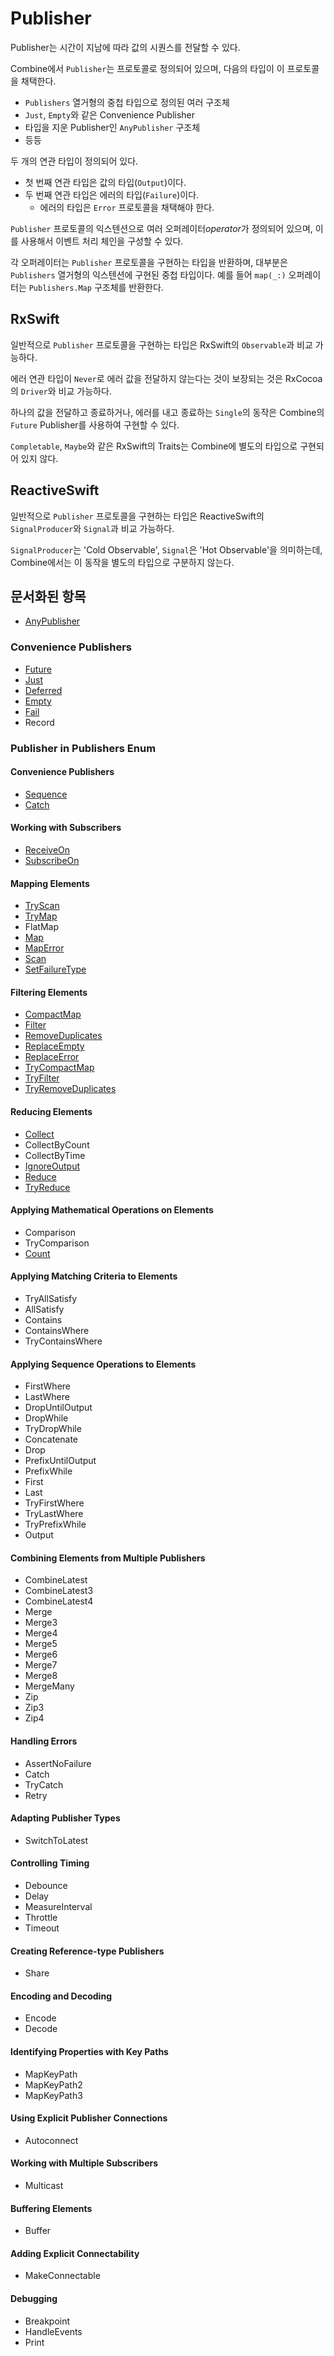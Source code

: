 # Publisher

Publisher는 시간이 지남에 따라 값의 시퀀스를 전달할 수 있다.

Combine에서 `Publisher`는 프로토콜로 정의되어 있으며, 다음의 타입이 이 프로토콜을 채택한다.

- `Publishers` 열거형의 중첩 타입으로 정의된 여러 구조체
- `Just`, `Empty`와 같은 Convenience Publisher
- 타입을 지운 Publisher인 `AnyPublisher` 구조체
- 등등

두 개의 연관 타입이 정의되어 있다. 

- 첫 번째 연관 타입은 값의 타입(`Output`)이다.
- 두 번째 연관 타입은 에러의 타입(`Failure`)이다. 
  - 에러의 타입은 `Error` 프로토콜을 채택해야 한다.

`Publisher` 프로토콜의 익스텐션으로 여러 오퍼레이터*operator*가 정의되어 있으며, 이를 사용해서 이벤트 처리 체인을 구성할 수 있다.

각 오퍼레이터는 `Publisher` 프로토콜을 구현하는 타입을 반환하며, 대부분은 `Publishers` 열거형의 익스텐션에 구현된 중첩 타입이다. 예를 들어 `map(_:)` 오퍼레이터는 `Publishers.Map` 구조체를 반환한다.

## RxSwift

일반적으로 `Publisher` 프로토콜을 구현하는 타입은 RxSwift의 `Observable`과 비교 가능하다.

에러 연관 타입이 `Never`로 에러 값을 전달하지 않는다는 것이 보장되는 것은 RxCocoa의 `Driver`와 비교 가능하다.

하나의 값을 전달하고 종료하거나, 에러를 내고 종료하는 `Single`의 동작은 Combine의 `Future` Publisher를 사용하여 구현할 수 있다.

`Completable`, `Maybe`와 같은 RxSwift의 Traits는 Combine에 별도의 타입으로 구현되어 있지 않다.

## ReactiveSwift

일반적으로 `Publisher` 프로토콜을 구현하는 타입은 ReactiveSwift의 `SignalProducer`와 `Signal`과 비교 가능하다.

`SignalProducer`는 'Cold Observable', `Signal`은 'Hot Observable'을 의미하는데, Combine에서는 이 동작을 별도의 타입으로 구분하지 않는다.

## 문서화된 항목

- [AnyPublisher](./AnyPublisher.md)

### Convenience Publishers

- [Future](./Future.md)
- [Just](./Just.md)
- [Deferred](./Deferred.md)
- [Empty](./Empty.md)
- [Fail](./Fail.md)
- Record

### Publisher in Publishers Enum

#### Convenience Publishers

- [Sequence](./Sequence.md)
- [Catch](./Catch.md)

#### Working with Subscribers

- [ReceiveOn](./ReceiveOn.md)
- [SubscribeOn](./SubscribeOn.md)

#### Mapping Elements

- [TryScan](./TryScan.md)
- [TryMap](./TryMap.md)
- FlatMap
- [Map](./Map.md)
- [MapError](./MapError.md)
- [Scan](./Scan.md)
- [SetFailureType](./SetFailureType.md)

#### Filtering Elements

- [CompactMap](./CompactMap.md)
- [Filter](./Filter.md)
- [RemoveDuplicates](./RemoveDuplicates.md)
- [ReplaceEmpty](./ReplaceEmpty.md)
- [ReplaceError](./ReplaceError.md)
- [TryCompactMap](./TryCompactMap.md)
- [TryFilter](./TryFilter.md)
- [TryRemoveDuplicates](./TryRemoveDuplicates.md)

#### Reducing Elements

- [Collect](./Collect.md)
- CollectByCount
- CollectByTime
- [IgnoreOutput](./IgnoreOutput.md)
- [Reduce](./Reduce)
- [TryReduce](./TryReduce.md)

#### Applying Mathematical Operations on Elements

- Comparison
- TryComparison
- [Count](./Count.md)

#### Applying Matching Criteria to Elements

- TryAllSatisfy
- AllSatisfy
- Contains
- ContainsWhere
- TryContainsWhere

#### Applying Sequence Operations to Elements

- FirstWhere
- LastWhere
- DropUntilOutput
- DropWhile
- TryDropWhile
- Concatenate
- Drop
- PrefixUntilOutput
- PrefixWhile
- First
- Last
- TryFirstWhere
- TryLastWhere
- TryPrefixWhile
- Output

#### Combining Elements from Multiple Publishers

- CombineLatest
- CombineLatest3
- CombineLatest4
- Merge
- Merge3
- Merge4
- Merge5
- Merge6
- Merge7
- Merge8
- MergeMany
- Zip
- Zip3
- Zip4

#### Handling Errors

- AssertNoFailure
- Catch
- TryCatch
- Retry

#### Adapting Publisher Types

- SwitchToLatest

#### Controlling Timing

- Debounce
- Delay
- MeasureInterval
- Throttle
- Timeout

#### Creating Reference-type Publishers

- Share

#### Encoding and Decoding

- Encode
- Decode

#### Identifying Properties with Key Paths

- MapKeyPath
- MapKeyPath2
- MapKeyPath3

#### Using Explicit Publisher Connections

- Autoconnect

#### Working with Multiple Subscribers

- Multicast

#### Buffering Elements

- Buffer

#### Adding Explicit Connectability

- MakeConnectable

#### Debugging

- Breakpoint
- HandleEvents
- Print